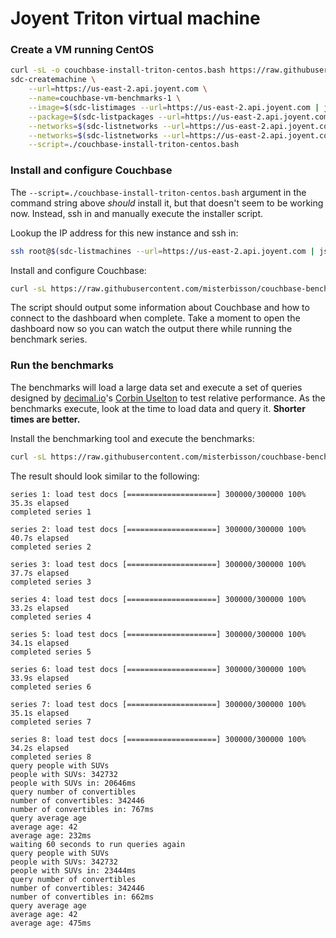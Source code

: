 # Joyent Triton virtual machine

### Create a VM running CentOS

```bash
curl -sL -o couchbase-install-triton-centos.bash https://raw.githubusercontent.com/misterbisson/couchbase-benchmark/master/bin/install-triton-centos.bash
sdc-createmachine \
    --url=https://us-east-2.api.joyent.com \
    --name=couchbase-vm-benchmarks-1 \
    --image=$(sdc-listimages --url=https://us-east-2.api.joyent.com | json -a -c "this.name === 'lx-centos-6'" id) \
    --package=$(sdc-listpackages --url=https://us-east-2.api.joyent.com | json -a -c '/^g/.test(this.name)' -c '/standard/.test(this.name)' -c '/(kvm)$/.test(this.name)' -c "this.memory === 4096" id) \
    --networks=$(sdc-listnetworks --url=https://us-east-2.api.joyent.com | json -a -c "this.name ==='Joyent-SDC-Private'" id) \
    --networks=$(sdc-listnetworks --url=https://us-east-2.api.joyent.com | json -a -c "this.name ==='Joyent-SDC-Public'" id) \
    --script=./couchbase-install-triton-centos.bash
```

### Install and configure Couchbase

The `--script=./couchbase-install-triton-centos.bash` argument in the command string above _should_ install it, but that doesn't seem to be working now. Instead, ssh in and manually execute the installer script.

Lookup the IP address for this new instance and ssh in:

```bash
ssh root@$(sdc-listmachines --url=https://us-east-2.api.joyent.com | json -a -c "this.name === 'couchbase-vm-benchmarks-1'" ips.1)
```

Install and configure Couchbase:

```bash
curl -sL https://raw.githubusercontent.com/misterbisson/couchbase-benchmark/master/bin/install-triton-centos.bash | bash
```

The script should output some information about Couchbase and how to connect to the dashboard when complete. Take a moment to open the dashboard now so you can watch the output there while running the benchmark series.

### Run the benchmarks

The benchmarks will load a large data set and execute a set of queries designed by [decimal.io](http://www.decimal.io)'s [Corbin Uselton](https://github.com/corbinu) to test relative performance. As the benchmarks execute, look at the time to load data and query it. **Shorter times are better.**

Install the benchmarking tool and execute the benchmarks:


```bash
curl -sL https://raw.githubusercontent.com/misterbisson/couchbase-benchmark/master/bin/benchmark.bash | bash
```

The result should look similar to the following:

```
series 1: load test docs [====================] 300000/300000 100% 35.3s elapsed
completed series 1

series 2: load test docs [====================] 300000/300000 100% 40.7s elapsed
completed series 2

series 3: load test docs [====================] 300000/300000 100% 37.7s elapsed
completed series 3

series 4: load test docs [====================] 300000/300000 100% 33.2s elapsed
completed series 4

series 5: load test docs [====================] 300000/300000 100% 34.1s elapsed
completed series 5

series 6: load test docs [====================] 300000/300000 100% 33.9s elapsed
completed series 6

series 7: load test docs [====================] 300000/300000 100% 35.1s elapsed
completed series 7

series 8: load test docs [====================] 300000/300000 100% 34.2s elapsed
completed series 8
query people with SUVs
people with SUVs: 342732
people with SUVs in: 20646ms
query number of convertibles
number of convertibles: 342446
number of convertibles in: 767ms
query average age
average age: 42
average age: 232ms
waiting 60 seconds to run queries again
query people with SUVs
people with SUVs: 342732
people with SUVs in: 23444ms
query number of convertibles
number of convertibles: 342446
number of convertibles in: 662ms
query average age
average age: 42
average age: 475ms
```